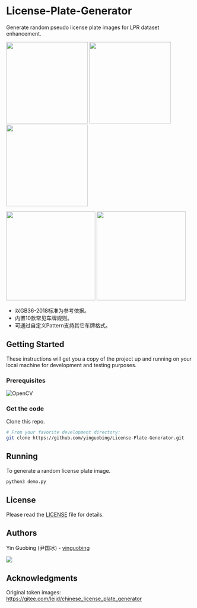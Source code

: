 # License-Plate-Generator
Generate random pseudo license plate images for LPR dataset enhancement.

<img src="https://user-images.githubusercontent.com/10267910/156922525-56e7df9d-6126-4e4f-a811-eb1ea4a676e4.png" width=220px> <img src="https://user-images.githubusercontent.com/10267910/156922652-4cf71632-de38-4441-aad7-df831e52be36.png" width=220px> <img src="https://user-images.githubusercontent.com/10267910/156922719-0f402fe9-6eae-43df-93e5-49d1485a8ff5.png" width=220px> 

<img src="https://user-images.githubusercontent.com/10267910/156922918-2699f8b3-236b-48b5-b3c6-097eab463140.png" width=240> <img src="https://user-images.githubusercontent.com/10267910/156923003-9f89dc0b-a47a-44ed-a9eb-f7aebfce6a91.png" width=240>

- 以GB36-2018标准为参考依据。
- 内置10款常见车牌规则。
- 可通过自定义Pattern支持其它车牌格式。

## Getting Started

These instructions will get you a copy of the project up and running on your local machine for development and testing purposes.

### Prerequisites

![OpenCV](https://img.shields.io/badge/OpenCV-v4.5-brightgreen)

### Get the code
Clone this repo.

```bash
# From your favorite development directory:
git clone https://github.com/yinguobing/License-Plate-Generator.git
```

## Running

To generate a random license plate image.

```bash
python3 demo.py
```

## License
Please read the [LICENSE](LICENSE) file for details.

## Authors
Yin Guobing (尹国冰) - [yinguobing](https://yinguobing.com)

![](https://github.com/yinguobing/head-pose-estimation/blob/master/doc/wechat_logo.png)

## Acknowledgments
Original token images: https://gitee.com/leijd/chinese_license_plate_generator
